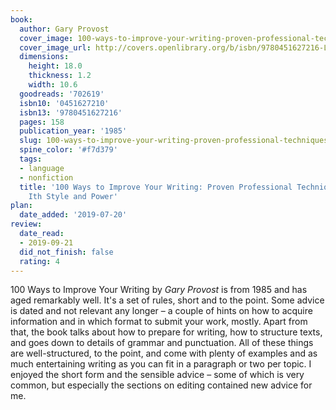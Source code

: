 ```yaml
---
book:
  author: Gary Provost
  cover_image: 100-ways-to-improve-your-writing-proven-professional-techniques-for-writing-ith-style-and-power.jpg
  cover_image_url: http://covers.openlibrary.org/b/isbn/9780451627216-L.jpg
  dimensions:
    height: 18.0
    thickness: 1.2
    width: 10.6
  goodreads: '702619'
  isbn10: '0451627210'
  isbn13: '9780451627216'
  pages: 158
  publication_year: '1985'
  slug: 100-ways-to-improve-your-writing-proven-professional-techniques-for-writing-ith-style-and-power
  spine_color: '#f7d379'
  tags:
  - language
  - nonfiction
  title: '100 Ways to Improve Your Writing: Proven Professional Techniques for Writing
    Ith Style and Power'
plan:
  date_added: '2019-07-20'
review:
  date_read:
  - 2019-09-21
  did_not_finish: false
  rating: 4
---
```


100 Ways to Improve Your Writing by *Gary Provost* is from 1985 and has aged remarkably well. It's a set of rules, short and to the point. Some advice is dated and not relevant any longer – a couple of hints on how to acquire information and in which format to submit your work, mostly. Apart from that, the book talks about how to prepare for writing, how to structure texts, and goes down to details of grammar and punctuation. All of these things are well-structured, to the point, and come with plenty of examples and as much entertaining writing as you can fit in a paragraph or two per topic. I enjoyed the short form and the sensible advice – some of which is very common, but especially the sections on editing contained new advice for me.
